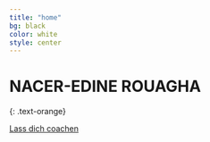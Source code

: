 ```yaml
---
title: "home"
bg: black
color: white
style: center
---
```


# NACER-EDINE ROUAGHA
{: .text-orange}

<a class="pure-button button-warning" href="#coaching">Lass dich coachen</a>

